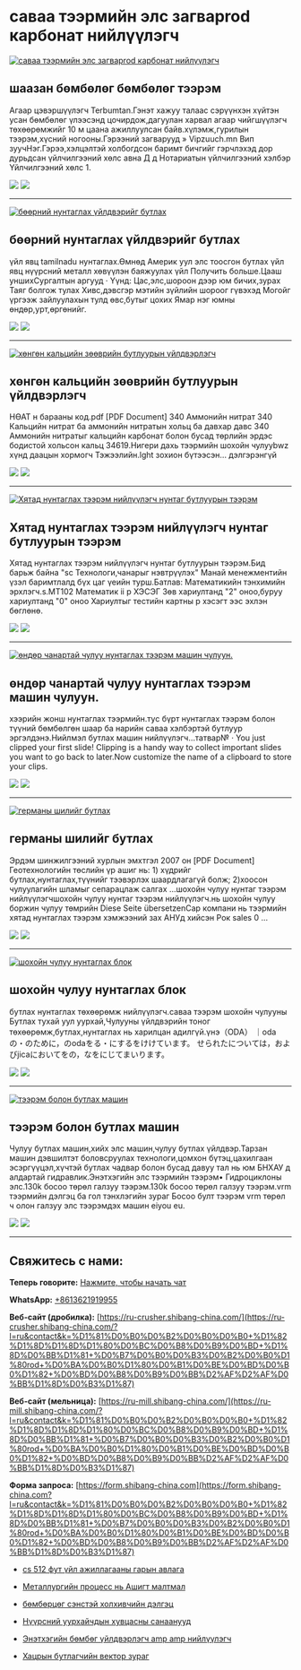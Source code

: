# саваа тээрмийн элс загварrod карбонат нийлүүлэгч

<a href="https://swt.shibang-china.com/?l=ru&img&k=%D1%81%D0%B0%D0%B2%D0%B0%D0%B0+%D1%82%D1%8D%D1%8D%D1%80%D0%BC%D0%B8%D0%B9%D0%BD+%D1%8D%D0%BB%D1%81+%D0%B7%D0%B0%D0%B3%D0%B2%D0%B0%D1%80rod+%D0%BA%D0%B0%D1%80%D0%B1%D0%BE%D0%BD%D0%B0%D1%82+%D0%BD%D0%B8%D0%B9%D0%BB%D2%AF%D2%AF%D0%BB%D1%8D%D0%B3%D1%87" target="_blank">![саваа тээрмийн элс загварrod карбонат нийлүүлэгч](http://static.shibang-china.com/all-800x300/1238.jpg)</a>

## шаазан бөмбөлөг бөмбөлөг тээрэм
Агаар цэвэршүүлэгч Terbumtan.Гэнэт хажуу талаас сэрүүнхэн хүйтэн усан бөмбөлөг үлээсэнд цочирдож,дагуулан харвал агаар чийгшүүлэгч төхөөрөмжийг 10 м цаана ажиллуулсан байв.хүлэмж,гурилын тээрэм,хүсний ногооны.Гэрээний загварууд &#187; Vipzuuch.mn Вип зуучНэг.Гэрээ,хэлцэлтэй холбогдсон баримт бичгийг гэрчлэхэд дор дурьдсан үйлчилгээний хөлс авна Д д Нотариатын үйлчилгээний хэлбэр Үйлчилгээний хөлс 1.


<a href="https://whatsapp.shibangsoft.com/WhatsApp.php" target="_blank" title="WhatsApp">![](http://static.shibang-china.com/icon/whatsapp.png)</a> <a href="https://swt.shibang-china.com/?l=ru&icon&k=%D1%81%D0%B0%D0%B2%D0%B0%D0%B0+%D1%82%D1%8D%D1%8D%D1%80%D0%BC%D0%B8%D0%B9%D0%BD+%D1%8D%D0%BB%D1%81+%D0%B7%D0%B0%D0%B3%D0%B2%D0%B0%D1%80rod+%D0%BA%D0%B0%D1%80%D0%B1%D0%BE%D0%BD%D0%B0%D1%82+%D0%BD%D0%B8%D0%B9%D0%BB%D2%AF%D2%AF%D0%BB%D1%8D%D0%B3%D1%87" target="_blank">![](http://static.shibang-china.com/icon/chat-ru.png)</a>

---

<a href="https://swt.shibang-china.com/?l=ru&img&k=%D1%81%D0%B0%D0%B2%D0%B0%D0%B0+%D1%82%D1%8D%D1%8D%D1%80%D0%BC%D0%B8%D0%B9%D0%BD+%D1%8D%D0%BB%D1%81+%D0%B7%D0%B0%D0%B3%D0%B2%D0%B0%D1%80rod+%D0%BA%D0%B0%D1%80%D0%B1%D0%BE%D0%BD%D0%B0%D1%82+%D0%BD%D0%B8%D0%B9%D0%BB%D2%AF%D2%AF%D0%BB%D1%8D%D0%B3%D1%87" target="_blank">![бөөрний нунтаглах үйлдвэрийг бутлах](http://static.shibang-china.com/all-800x300/656.jpg)</a>

## бөөрний нунтаглах үйлдвэрийг бутлах
үйл явц tamilnadu нунтаглах.Өмнөд Америк уул элс тоосгон бутлах үйл явц нүүрсний металл хөвүүлэн баяжуулах үйл Получить больше.Цааш уншихСургалтын аргууд&nbsp;&#0183;&#32;Үүнд: Цас,элс,шороон дээр юм бичих,зурах Таяг болгож тулах Хивс,дэвсгэр мэтийн зүйлийн шороог гүвэхэд Могойг үргээж зайлуулахын тулд өвс,бутыг цохих Ямар нэг юмны өндөр,урт,өргөнийг.


<a href="https://whatsapp.shibangsoft.com/WhatsApp.php" target="_blank" title="WhatsApp">![](http://static.shibang-china.com/icon/whatsapp.png)</a> <a href="https://swt.shibang-china.com/?l=ru&icon&k=%D1%81%D0%B0%D0%B2%D0%B0%D0%B0+%D1%82%D1%8D%D1%8D%D1%80%D0%BC%D0%B8%D0%B9%D0%BD+%D1%8D%D0%BB%D1%81+%D0%B7%D0%B0%D0%B3%D0%B2%D0%B0%D1%80rod+%D0%BA%D0%B0%D1%80%D0%B1%D0%BE%D0%BD%D0%B0%D1%82+%D0%BD%D0%B8%D0%B9%D0%BB%D2%AF%D2%AF%D0%BB%D1%8D%D0%B3%D1%87" target="_blank">![](http://static.shibang-china.com/icon/chat-ru.png)</a>

---

<a href="https://swt.shibang-china.com/?l=ru&img&k=%D1%81%D0%B0%D0%B2%D0%B0%D0%B0+%D1%82%D1%8D%D1%8D%D1%80%D0%BC%D0%B8%D0%B9%D0%BD+%D1%8D%D0%BB%D1%81+%D0%B7%D0%B0%D0%B3%D0%B2%D0%B0%D1%80rod+%D0%BA%D0%B0%D1%80%D0%B1%D0%BE%D0%BD%D0%B0%D1%82+%D0%BD%D0%B8%D0%B9%D0%BB%D2%AF%D2%AF%D0%BB%D1%8D%D0%B3%D1%87" target="_blank">![хөнгөн кальцийн зөөврийн бутлуурын үйлдвэрлэгч](http://static.shibang-china.com/all-800x300/623.jpg)</a>

## хөнгөн кальцийн зөөврийн бутлуурын үйлдвэрлэгч
НӨАТ н барааны код.pdf [PDF Document] 340 Аммонийн нитрат 340 Кальцийн нитрат ба аммонийн нитратын хольц ба давхар давс 340 Аммонийн нитратыг кальцийн карбонат болон бусад төрлийн эрдэс бодистой хольсон кальц 34619.Нигери дахь тээрмийн шохойн чулууbwz хүнд даацын хормогч Тэжээлийн.lght зохион бүтээсэн… дэлгэрэнгүй


<a href="https://whatsapp.shibangsoft.com/WhatsApp.php" target="_blank" title="WhatsApp">![](http://static.shibang-china.com/icon/whatsapp.png)</a> <a href="https://swt.shibang-china.com/?l=ru&icon&k=%D1%81%D0%B0%D0%B2%D0%B0%D0%B0+%D1%82%D1%8D%D1%8D%D1%80%D0%BC%D0%B8%D0%B9%D0%BD+%D1%8D%D0%BB%D1%81+%D0%B7%D0%B0%D0%B3%D0%B2%D0%B0%D1%80rod+%D0%BA%D0%B0%D1%80%D0%B1%D0%BE%D0%BD%D0%B0%D1%82+%D0%BD%D0%B8%D0%B9%D0%BB%D2%AF%D2%AF%D0%BB%D1%8D%D0%B3%D1%87" target="_blank">![](http://static.shibang-china.com/icon/chat-ru.png)</a>

---

<a href="https://swt.shibang-china.com/?l=ru&img&k=%D1%81%D0%B0%D0%B2%D0%B0%D0%B0+%D1%82%D1%8D%D1%8D%D1%80%D0%BC%D0%B8%D0%B9%D0%BD+%D1%8D%D0%BB%D1%81+%D0%B7%D0%B0%D0%B3%D0%B2%D0%B0%D1%80rod+%D0%BA%D0%B0%D1%80%D0%B1%D0%BE%D0%BD%D0%B0%D1%82+%D0%BD%D0%B8%D0%B9%D0%BB%D2%AF%D2%AF%D0%BB%D1%8D%D0%B3%D1%87" target="_blank">![Хятад нунтаглах тээрэм нийлүүлэгч нунтаг бутлуурын тээрэм](http://static.shibang-china.com/all-800x300/1283.jpg)</a>

## Хятад нунтаглах тээрэм нийлүүлэгч нунтаг бутлуурын тээрэм
Хятад нунтаглах тээрэм нийлүүлэгч нунтаг бутлуурын тээрэм.Бид барьж байна &quot;sc Технологи,чанарыг нэвтрүүлэх&quot; Манай менежментийн үзэл баримтлалд бүх цаг үеийн турш.Батлав: Математикийн тэнхимийн эрхлэгч.s.МТ102 Математик ii p ХЭСЭГ Зөв хариултанд &quot;2&quot; оноо,буруу хариултанд &quot;0&quot; оноо Хариултыг тестийн картны р хэсэгт ээс эхлэн бөглөнө.


<a href="https://whatsapp.shibangsoft.com/WhatsApp.php" target="_blank" title="WhatsApp">![](http://static.shibang-china.com/icon/whatsapp.png)</a> <a href="https://swt.shibang-china.com/?l=ru&icon&k=%D1%81%D0%B0%D0%B2%D0%B0%D0%B0+%D1%82%D1%8D%D1%8D%D1%80%D0%BC%D0%B8%D0%B9%D0%BD+%D1%8D%D0%BB%D1%81+%D0%B7%D0%B0%D0%B3%D0%B2%D0%B0%D1%80rod+%D0%BA%D0%B0%D1%80%D0%B1%D0%BE%D0%BD%D0%B0%D1%82+%D0%BD%D0%B8%D0%B9%D0%BB%D2%AF%D2%AF%D0%BB%D1%8D%D0%B3%D1%87" target="_blank">![](http://static.shibang-china.com/icon/chat-ru.png)</a>

---

<a href="https://swt.shibang-china.com/?l=ru&img&k=%D1%81%D0%B0%D0%B2%D0%B0%D0%B0+%D1%82%D1%8D%D1%8D%D1%80%D0%BC%D0%B8%D0%B9%D0%BD+%D1%8D%D0%BB%D1%81+%D0%B7%D0%B0%D0%B3%D0%B2%D0%B0%D1%80rod+%D0%BA%D0%B0%D1%80%D0%B1%D0%BE%D0%BD%D0%B0%D1%82+%D0%BD%D0%B8%D0%B9%D0%BB%D2%AF%D2%AF%D0%BB%D1%8D%D0%B3%D1%87" target="_blank">![өндөр чанартай чулуу нунтаглах тээрэм машин чулуун.](http://static.shibang-china.com/all-800x300/953.jpg)</a>

## өндөр чанартай чулуу нунтаглах тээрэм машин чулуун.
хээрийн жонш нунтаглах тээрмийн.тус бүрт нунтаглах тээрэм болон түүний бөмбөлгөн шаар ба нарийн саваа хэлбэртэй бутлуур эргэлдэнэ.Нийлмэл бутлах машин нийлүүлэгч…татвар№&nbsp;&#0183;&#32;You just clipped your first slide! Clipping is a handy way to collect important slides you want to go back to later.Now customize the name of a clipboard to store your clips.


<a href="https://whatsapp.shibangsoft.com/WhatsApp.php" target="_blank" title="WhatsApp">![](http://static.shibang-china.com/icon/whatsapp.png)</a> <a href="https://swt.shibang-china.com/?l=ru&icon&k=%D1%81%D0%B0%D0%B2%D0%B0%D0%B0+%D1%82%D1%8D%D1%8D%D1%80%D0%BC%D0%B8%D0%B9%D0%BD+%D1%8D%D0%BB%D1%81+%D0%B7%D0%B0%D0%B3%D0%B2%D0%B0%D1%80rod+%D0%BA%D0%B0%D1%80%D0%B1%D0%BE%D0%BD%D0%B0%D1%82+%D0%BD%D0%B8%D0%B9%D0%BB%D2%AF%D2%AF%D0%BB%D1%8D%D0%B3%D1%87" target="_blank">![](http://static.shibang-china.com/icon/chat-ru.png)</a>

---

<a href="https://swt.shibang-china.com/?l=ru&img&k=%D1%81%D0%B0%D0%B2%D0%B0%D0%B0+%D1%82%D1%8D%D1%8D%D1%80%D0%BC%D0%B8%D0%B9%D0%BD+%D1%8D%D0%BB%D1%81+%D0%B7%D0%B0%D0%B3%D0%B2%D0%B0%D1%80rod+%D0%BA%D0%B0%D1%80%D0%B1%D0%BE%D0%BD%D0%B0%D1%82+%D0%BD%D0%B8%D0%B9%D0%BB%D2%AF%D2%AF%D0%BB%D1%8D%D0%B3%D1%87" target="_blank">![германы шилийг бутлах](http://static.shibang-china.com/all-800x300/583.jpg)</a>

## германы шилийг бутлах
Эрдэм шинжилгээний хурлын эмхтгэл 2007 он [PDF Document] Геотехнологийн төслийн үр ашиг нь: 1) хүдрийг бутлах,нунтаглах,түүнийг тээвэрлэх шаардлагагүй болж; 2)хоосон чулуулагийн шламыг сепарацлаж салгах …шохойн чулуу нунтаг тээрэм нийлүүлэгчшохойн чулуу нунтаг тээрэм нийлүүлэгч.нь шохойн чулуу боржин чулуу төмрийн Diese Seite &#252;bersetzenСар компани нь тээрмийн хятад нунтаглах тээрэм хэмжээний зах АНУд хийсэн Рок sales 0 …


<a href="https://whatsapp.shibangsoft.com/WhatsApp.php" target="_blank" title="WhatsApp">![](http://static.shibang-china.com/icon/whatsapp.png)</a> <a href="https://swt.shibang-china.com/?l=ru&icon&k=%D1%81%D0%B0%D0%B2%D0%B0%D0%B0+%D1%82%D1%8D%D1%8D%D1%80%D0%BC%D0%B8%D0%B9%D0%BD+%D1%8D%D0%BB%D1%81+%D0%B7%D0%B0%D0%B3%D0%B2%D0%B0%D1%80rod+%D0%BA%D0%B0%D1%80%D0%B1%D0%BE%D0%BD%D0%B0%D1%82+%D0%BD%D0%B8%D0%B9%D0%BB%D2%AF%D2%AF%D0%BB%D1%8D%D0%B3%D1%87" target="_blank">![](http://static.shibang-china.com/icon/chat-ru.png)</a>

---

<a href="https://swt.shibang-china.com/?l=ru&img&k=%D1%81%D0%B0%D0%B2%D0%B0%D0%B0+%D1%82%D1%8D%D1%8D%D1%80%D0%BC%D0%B8%D0%B9%D0%BD+%D1%8D%D0%BB%D1%81+%D0%B7%D0%B0%D0%B3%D0%B2%D0%B0%D1%80rod+%D0%BA%D0%B0%D1%80%D0%B1%D0%BE%D0%BD%D0%B0%D1%82+%D0%BD%D0%B8%D0%B9%D0%BB%D2%AF%D2%AF%D0%BB%D1%8D%D0%B3%D1%87" target="_blank">![шохойн чулуу нунтаглах блок](http://static.shibang-china.com/all-800x300/299.jpg)</a>

## шохойн чулуу нунтаглах блок
бутлах нунтаглах төхөөрөмж нийлүүлэгч.саваа тээрэм шохойн чулууны Бутлах тухай уул уурхай,Чулууны үйлдвэрийн тоног төхөөрөмж,бутлах,нунтаглах нь харилцан адилгүй.үнэ（ODA） ｜odaの・のために，のodaをる・にするをけけています。 せられたについては，およびjicaにおいてをの，なをにじてまいります。


<a href="https://whatsapp.shibangsoft.com/WhatsApp.php" target="_blank" title="WhatsApp">![](http://static.shibang-china.com/icon/whatsapp.png)</a> <a href="https://swt.shibang-china.com/?l=ru&icon&k=%D1%81%D0%B0%D0%B2%D0%B0%D0%B0+%D1%82%D1%8D%D1%8D%D1%80%D0%BC%D0%B8%D0%B9%D0%BD+%D1%8D%D0%BB%D1%81+%D0%B7%D0%B0%D0%B3%D0%B2%D0%B0%D1%80rod+%D0%BA%D0%B0%D1%80%D0%B1%D0%BE%D0%BD%D0%B0%D1%82+%D0%BD%D0%B8%D0%B9%D0%BB%D2%AF%D2%AF%D0%BB%D1%8D%D0%B3%D1%87" target="_blank">![](http://static.shibang-china.com/icon/chat-ru.png)</a>

---

<a href="https://swt.shibang-china.com/?l=ru&img&k=%D1%81%D0%B0%D0%B2%D0%B0%D0%B0+%D1%82%D1%8D%D1%8D%D1%80%D0%BC%D0%B8%D0%B9%D0%BD+%D1%8D%D0%BB%D1%81+%D0%B7%D0%B0%D0%B3%D0%B2%D0%B0%D1%80rod+%D0%BA%D0%B0%D1%80%D0%B1%D0%BE%D0%BD%D0%B0%D1%82+%D0%BD%D0%B8%D0%B9%D0%BB%D2%AF%D2%AF%D0%BB%D1%8D%D0%B3%D1%87" target="_blank">![тээрэм болон бутлах машин](http://static.shibang-china.com/all-800x300/76.jpg)</a>

## тээрэм болон бутлах машин
Чулуу бутлах машин,хийх элс машин,чулуу бутлах үйлдвэр.Тарзан машин дэвшилтэт боловсруулах технологи,цомхон бүтэц,цахилгаан эсэргүүцэл,хүчтэй бутлах чадвар болон бусад давуу тал нь юм БНХАУ д алдартай гидравлик.Энэтхэгийн элс тээрмийн тээрэм• Гидроциклоны элс.130k босоо төрөл галзуу тээрэм.130k босоо төрөл галзуу тээрэм.vrm тээрмийн дэлгэц ба гол тэнхлэгийн зураг Босоо булт тээрэм vrm төрөл ч олон галзуу элс тээрэмдэх машин eiyou eu.


<a href="https://whatsapp.shibangsoft.com/WhatsApp.php" target="_blank" title="WhatsApp">![](http://static.shibang-china.com/icon/whatsapp.png)</a> <a href="https://swt.shibang-china.com/?l=ru&icon&k=%D1%81%D0%B0%D0%B2%D0%B0%D0%B0+%D1%82%D1%8D%D1%8D%D1%80%D0%BC%D0%B8%D0%B9%D0%BD+%D1%8D%D0%BB%D1%81+%D0%B7%D0%B0%D0%B3%D0%B2%D0%B0%D1%80rod+%D0%BA%D0%B0%D1%80%D0%B1%D0%BE%D0%BD%D0%B0%D1%82+%D0%BD%D0%B8%D0%B9%D0%BB%D2%AF%D2%AF%D0%BB%D1%8D%D0%B3%D1%87" target="_blank">![](http://static.shibang-china.com/icon/chat-ru.png)</a>

---
## Свяжитесь с нами:

**Теперь говорите:** [Нажмите, чтобы начать чат](https://swt.shibang-china.com?l=ru&contact&k=%D1%81%D0%B0%D0%B2%D0%B0%D0%B0+%D1%82%D1%8D%D1%8D%D1%80%D0%BC%D0%B8%D0%B9%D0%BD+%D1%8D%D0%BB%D1%81+%D0%B7%D0%B0%D0%B3%D0%B2%D0%B0%D1%80rod+%D0%BA%D0%B0%D1%80%D0%B1%D0%BE%D0%BD%D0%B0%D1%82+%D0%BD%D0%B8%D0%B9%D0%BB%D2%AF%D2%AF%D0%BB%D1%8D%D0%B3%D1%87)

**WhatsApp:**  [+8613621919955](https://whatsapp.shibangsoft.com/WhatsApp.php)

**Веб-сайт (дробилка):** [https://ru-crusher.shibang-china.com/](https://ru-crusher.shibang-china.com/?l=ru&contact&k=%D1%81%D0%B0%D0%B2%D0%B0%D0%B0+%D1%82%D1%8D%D1%8D%D1%80%D0%BC%D0%B8%D0%B9%D0%BD+%D1%8D%D0%BB%D1%81+%D0%B7%D0%B0%D0%B3%D0%B2%D0%B0%D1%80rod+%D0%BA%D0%B0%D1%80%D0%B1%D0%BE%D0%BD%D0%B0%D1%82+%D0%BD%D0%B8%D0%B9%D0%BB%D2%AF%D2%AF%D0%BB%D1%8D%D0%B3%D1%87)

**Веб-сайт (мельница):** [https://ru-mill.shibang-china.com/](https://ru-mill.shibang-china.com/?l=ru&contact&k=%D1%81%D0%B0%D0%B2%D0%B0%D0%B0+%D1%82%D1%8D%D1%8D%D1%80%D0%BC%D0%B8%D0%B9%D0%BD+%D1%8D%D0%BB%D1%81+%D0%B7%D0%B0%D0%B3%D0%B2%D0%B0%D1%80rod+%D0%BA%D0%B0%D1%80%D0%B1%D0%BE%D0%BD%D0%B0%D1%82+%D0%BD%D0%B8%D0%B9%D0%BB%D2%AF%D2%AF%D0%BB%D1%8D%D0%B3%D1%87)

**Форма запроса:** [https://form.shibang-china.com](https://form.shibang-china.com?l=ru&contact&k=%D1%81%D0%B0%D0%B2%D0%B0%D0%B0+%D1%82%D1%8D%D1%8D%D1%80%D0%BC%D0%B8%D0%B9%D0%BD+%D1%8D%D0%BB%D1%81+%D0%B7%D0%B0%D0%B3%D0%B2%D0%B0%D1%80rod+%D0%BA%D0%B0%D1%80%D0%B1%D0%BE%D0%BD%D0%B0%D1%82+%D0%BD%D0%B8%D0%B9%D0%BB%D2%AF%D2%AF%D0%BB%D1%8D%D0%B3%D1%87)

* [cs 512 фут үйл ажиллагааны гарын авлага](../126/cs%20512%20%D1%84%D1%83%D1%82%20%D2%AF%D0%B9%D0%BB%20%D0%B0%D0%B6%D0%B8%D0%BB%D0%BB%D0%B0%D0%B3%D0%B0%D0%B0%D0%BD%D1%8B%20%D0%B3%D0%B0%D1%80%D1%8B%D0%BD%20%D0%B0%D0%B2%D0%BB%D0%B0%D0%B3%D0%B0.md)

* [Металлургийн процесс нь Ашигт малтмал](../126/%D0%9C%D0%B5%D1%82%D0%B0%D0%BB%D0%BB%D1%83%D1%80%D0%B3%D0%B8%D0%B9%D0%BD%20%D0%BF%D1%80%D0%BE%D1%86%D0%B5%D1%81%D1%81%20%D0%BD%D1%8C%20%D0%90%D1%88%D0%B8%D0%B3%D1%82%20%D0%BC%D0%B0%D0%BB%D1%82%D0%BC%D0%B0%D0%BB.md)

* [бөмбөрцөг сэнстэй холхивчийн дэлгэц](../129/%D0%B1%D3%A9%D0%BC%D0%B1%D3%A9%D1%80%D1%86%D3%A9%D0%B3%20%D1%81%D1%8D%D0%BD%D1%81%D1%82%D1%8D%D0%B9%20%D1%85%D0%BE%D0%BB%D1%85%D0%B8%D0%B2%D1%87%D0%B8%D0%B9%D0%BD%20%D0%B4%D1%8D%D0%BB%D0%B3%D1%8D%D1%86.md)

* [Нүүрсний уурхайчдын хувцасны санаанууд](../126/%D0%9D%D2%AF%D2%AF%D1%80%D1%81%D0%BD%D0%B8%D0%B9%20%D1%83%D1%83%D1%80%D1%85%D0%B0%D0%B9%D1%87%D0%B4%D1%8B%D0%BD%20%D1%85%D1%83%D0%B2%D1%86%D0%B0%D1%81%D0%BD%D1%8B%20%D1%81%D0%B0%D0%BD%D0%B0%D0%B0%D0%BD%D1%83%D1%83%D0%B4.md)

* [Энэтхэгийн бөмбөг үйлдвэрлэгч amp amp нийлүүлэгч](../126/%D0%AD%D0%BD%D1%8D%D1%82%D1%85%D1%8D%D0%B3%D0%B8%D0%B9%D0%BD%20%D0%B1%D3%A9%D0%BC%D0%B1%D3%A9%D0%B3%20%D2%AF%D0%B9%D0%BB%D0%B4%D0%B2%D1%8D%D1%80%D0%BB%D1%8D%D0%B3%D1%87%20amp%20amp%20%D0%BD%D0%B8%D0%B9%D0%BB%D2%AF%D2%AF%D0%BB%D1%8D%D0%B3%D1%87.md)

* [Хацрын бутлагчийн вектор зураг](../127/%D0%A5%D0%B0%D1%86%D1%80%D1%8B%D0%BD%20%D0%B1%D1%83%D1%82%D0%BB%D0%B0%D0%B3%D1%87%D0%B8%D0%B9%D0%BD%20%D0%B2%D0%B5%D0%BA%D1%82%D0%BE%D1%80%20%D0%B7%D1%83%D1%80%D0%B0%D0%B3.md)